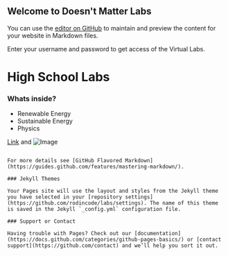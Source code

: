 ## Welcome to Doesn't Matter Labs

You can use the [editor on GitHub](https://github.com/rodincode/labs/edit/main/README.md) to maintain and preview the content for your website in Markdown files.

Enter your username and password to get access of the Virtual Labs.

# High School Labs
### Whats inside?

- Renewable Energy
- Sustainable Energy
- Physics


[Link](url) and ![Image](src)
```

For more details see [GitHub Flavored Markdown](https://guides.github.com/features/mastering-markdown/).

### Jekyll Themes

Your Pages site will use the layout and styles from the Jekyll theme you have selected in your [repository settings](https://github.com/rodincode/labs/settings). The name of this theme is saved in the Jekyll `_config.yml` configuration file.

### Support or Contact

Having trouble with Pages? Check out our [documentation](https://docs.github.com/categories/github-pages-basics/) or [contact support](https://github.com/contact) and we’ll help you sort it out.
